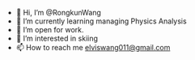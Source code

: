 - 👋 Hi, I’m @RongkunWang
- 🌱 I’m currently learning managing Physics Analysis
- 💞️ I’m open for work.
- 👀 I’m interested in skiing
- 📫 How to reach me elviswang011@gmail.com

<!---
RongkunWang/RongkunWang is a ✨ special ✨ repository because its `README.md` (this file) appears on your GitHub profile.
You can click the Preview link to take a look at your changes.
--->
